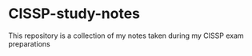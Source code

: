 # CISSP-study-notes
This repository is a collection of my notes taken during my CISSP exam preparations
